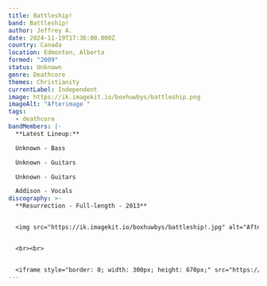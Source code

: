 ```yaml
---
title: Battleship!
band: Battleship!
author: Jeffrey A.
date: 2024-11-19T17:36:00.000Z
country: Canada
location: Edmonton, Alberta
formed: "2009"
status: Unknown
genre: Deathcore
themes: Christianity
currentLabel: Independent
image: https://ik.imagekit.io/boxhuwbys/battleship.png
imageAlt: "Afterimage "
tags:
  - deathcore
bandMembers: |-
  **Latest Lineup:**

  Unknown - Bass 

  Unknown - Guitars

  Unknown - Guitars 

  Addison - Vocals
discography: >-
  **Resurrection - Full-length - 2013** 


  <img src="https://ik.imagekit.io/boxhuwbys/battleship!.jpg" alt="Afterimage Unveil the Unseen - Full-length cover" style="width:300px; height:auto;">


  <br><br>


  <iframe style="border: 0; width: 300px; height: 670px;" src="https://bandcamp.com/EmbeddedPlayer/album=243686377/size=large/bgcol=333333/linkcol=0f91ff/transparent=true/" seamless><a href="https://battleshipmusic.bandcamp.com/album/resurrection">Resurrection by Battleship!</a></iframe>
---
```

